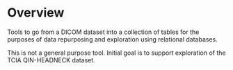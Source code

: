 # Overview

Tools to go from a DICOM dataset into a collection of tables for the purposes
of data repurposing and exploration using relational databases.

This is not a general purpose tool. Initial goal is to support exploration of
the TCIA QIN-HEADNECK dataset.
